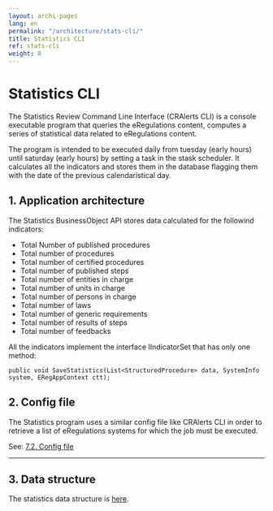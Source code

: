 ```yaml
---
layout: archi-pages
lang: en
permalink: "/architecture/stats-cli/"
title: Statistics CLI
ref: stats-cli
weight: 8
---
```


# Statistics CLI

<p>The Statistics Review Command Line Interface (CRAlerts CLI) is a console executable program that queries the eRegulations content, computes a series of statistical data related to eRegulations content.</p>

<p>The program is intended to be executed daily from tuesday (early hours) until saturday (early hours) by setting a task in the stask scheduler. It calculates all the indicators and stores them in the database flagging them with the date of the previous calendaristical day.</p>

<h2 id="p1">1. Application architecture</h2>

<p>The Statistics BusinessObject API stores data calculated for the followind indicators:</p>
<ul>
<li>Total Number of published procedures</li>
<li>Total number of procedures</li>
<li>Total number of certified procedures</li>
<li>Total number of published steps</li>
<li>Total number of entities in charge</li>
<li>Total number of units in charge</li>
<li>Total number of persons in charge</li>
<li>Total number of laws</li>
<li>Total number of generic requirements</li>
<li>Total number of results of steps</li>
<li>Total number of feedbacks</li>

</ul>

<p>All the indicators implement the interface IIndicatorSet that has only one method:</p>

```
public void SaveStatistics(List<StructuredProcedure> data, SystemInfo system, ERegAppContext ctt);
```

<h2 id="p2">2. Config file</h2>

<p>The Statistics program uses a similar config file like CRAlerts CLI in order to retrieve a list of eRegulations systems for which the job must be executed.</p> 
<p>See:  <a href="/architecture/cr-alerts-cli/">7.2. Config file</a></p>

<hr>

<h2 id="p3">3. Data structure</h2>

The statistics data structure is <a href="/architecture/data-structure/">here</a>.
